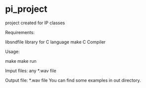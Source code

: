 # pi_project
project created for IP classes

Requirements:

libsndfile library for C language
make
C Compiler

Usage:

make
make run

Imput files:
any *.wav file

Output file:
*.wav file
You can find some examples in out directory.
